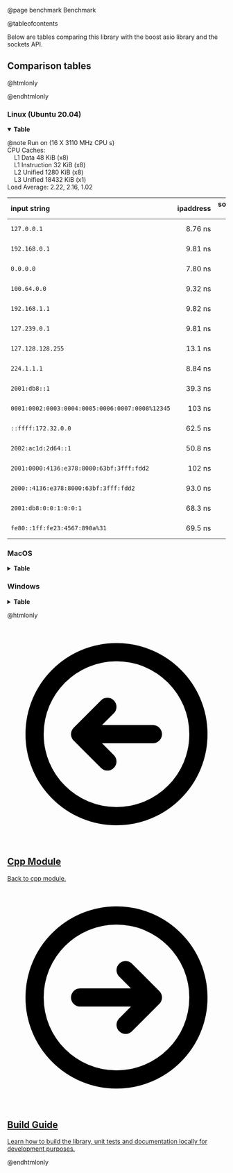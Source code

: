 @page benchmark Benchmark

@tableofcontents

Below are tables comparing this library with the boost asio library and the sockets API.

## Comparison tables

@htmlonly

<style type="text/css">
  .details_class > summary:first-of-type {
    list-style: inside disclosure-closed;
  }
  .details_class[open] > summary:first-of-type {
    list-style: inside disclosure-open;
  }
  .details_class > summary::before {
    content: none;
  }
  .details_class[open] > summary::before {
    content: none;
  }
</style>

@endhtmlonly

### Linux (Ubuntu 20.04)

<details class="details_class" open>
<summary><b> Table </b></summary>

@note
Run on (16 X 3110 MHz CPU s) <br>
CPU Caches: <br>
&nbsp;&nbsp;&nbsp;&nbsp;L1 Data 48 KiB (x8) <br>
&nbsp;&nbsp;&nbsp;&nbsp;L1 Instruction 32 KiB (x8) <br>
&nbsp;&nbsp;&nbsp;&nbsp;L2 Unified 1280 KiB (x8) <br>
&nbsp;&nbsp;&nbsp;&nbsp;L3 Unified 18432 KiB (x1) <br>
Load Average: 2.22, 2.16, 1.02

| input string                                    | ipaddress | socket API | boost asio |
|:----------------------------------------------- | ---------:| ----------:| ----------:|
| `127.0.0.1`                                     |   8.76 ns |    11.8 ns |    14.2 ns |
| `192.168.0.1`                                   |   9.81 ns |    13.4 ns |    16.5 ns |
| `0.0.0.0`                                       |   7.80 ns |    9.84 ns |    12.8 ns |
| `100.64.0.0`                                    |   9.32 ns |    13.1 ns |    15.2 ns |
| `192.168.1.1`                                   |   9.82 ns |    13.8 ns |    16.2 ns |
| `127.239.0.1`                                   |   9.81 ns |    13.5 ns |    16.0 ns |
| `127.128.128.255`                               |   13.1 ns |    18.2 ns |    26.4 ns |
| `224.1.1.1`                                     |   8.84 ns |    11.6 ns |    14.2 ns |
| `2001:db8::1`                                   |   39.3 ns |    20.6 ns |    27.0 ns |
| `0001:0002:0003:0004:0005:0006:0007:0008%12345` |    103 ns |    -       |    60.4 ns |
| `::ffff:172.32.0.0`                             |   62.5 ns |    29.8 ns |    38.5 ns |
| `2002:ac1d:2d64::1`                             |   50.8 ns |    28.3 ns |    36.4 ns |
| `2001:0000:4136:e378:8000:63bf:3fff:fdd2`       |    102 ns |    43.5 ns |    53.9 ns |
| `2000::4136:e378:8000:63bf:3fff:fdd2`           |   93.0 ns |    45.7 ns |    55.0 ns |
| `2001:db8:0:0:1:0:0:1`                          |   68.3 ns |    22.0 ns |    29.4 ns |
| `fe80::1ff:fe23:4567:890a%31`                   |   69.5 ns |    -       |    1115 ns |

</details>

### MacOS

<details class="details_class">
<summary><b> Table </b></summary>

@note
Run on (8 X 2000 MHz CPU s) <br>
CPU Caches: <br>
&nbsp;&nbsp;&nbsp;&nbsp;L1 Data 48 KiB <br>
&nbsp;&nbsp;&nbsp;&nbsp;L1 Instruction 32 KiB <br>
&nbsp;&nbsp;&nbsp;&nbsp;L2 Unified 512 KiB (x4) <br>
&nbsp;&nbsp;&nbsp;&nbsp;L3 Unified 6144 KiB <br>
Load Average: 2.70, 4.59, 7.36

| input string                                    | ipaddress | socket API | boost asio |
|:----------------------------------------------- | ---------:| ----------:| ----------:|
| `127.0.0.1`                                     |   11.7 ns |    38.4 ns |    44.4 ns |
| `192.168.0.1`                                   |   13.9 ns |    45.3 ns |    50.6 ns |
| `0.0.0.0`                                       |   10.0 ns |    30.8 ns |    35.9 ns |
| `100.64.0.0`                                    |   12.6 ns |    40.9 ns |    45.7 ns |
| `192.168.1.1`                                   |   13.7 ns |    47.1 ns |    48.9 ns |
| `127.239.0.1`                                   |   13.4 ns |    43.7 ns |    50.0 ns |
| `127.128.128.255`                               |   18.0 ns |    56.4 ns |    61.5 ns |
| `224.1.1.1`                                     |   11.5 ns |    38.8 ns |    43.6 ns |
| `2001:db8::1`                                   |   55.4 ns |    69.0 ns |    77.4 ns |
| `0001:0002:0003:0004:0005:0006:0007:0008%12345` |    200 ns |     250 ns |     241 ns |
| `::ffff:172.32.0.0`                             |   91.2 ns |     107 ns |     125 ns |
| `2002:ac1d:2d64::1`                             |   77.6 ns |     101 ns |     111 ns |
| `2001:0000:4136:e378:8000:63bf:3fff:fdd2`       |    174 ns |     229 ns |     227 ns |
| `2000::4136:e378:8000:63bf:3fff:fdd2`           |    158 ns |     184 ns |     192 ns |
| `2001:db8:0:0:1:0:0:1`                          |    115 ns |     121 ns |     131 ns |
| `fe80::1ff:fe23:4567:890a%31`                   |    118 ns |   40403 ns |   41033 ns |

</details>

### Windows

<details class="details_class">
<summary><b> Table </b></summary>

@note
Run on (16 X 3110 MHz CPU s) <br>
CPU Caches: <br>
&nbsp;&nbsp;&nbsp;&nbsp;L1 Data 48 KiB (x8) <br>
&nbsp;&nbsp;&nbsp;&nbsp;L1 Instruction 32 KiB (x8) <br>
&nbsp;&nbsp;&nbsp;&nbsp;L2 Unified 1280 KiB (x8) <br>
&nbsp;&nbsp;&nbsp;&nbsp;L3 Unified 18432 KiB (x1)

| input string                                    | ipaddress | socket API | boost asio |
|:----------------------------------------------- | ---------:| ----------:| ----------:|
| `127.0.0.1`                                     |   8.57 ns |    29.7 ns |     214 ns |
| `192.168.0.1`                                   |   9.89 ns |    33.9 ns |     217 ns |
| `0.0.0.0`                                       |   8.00 ns |    28.9 ns |     207 ns |
| `100.64.0.0`                                    |   9.57 ns |    32.2 ns |     217 ns |
| `192.168.1.1`                                   |   10.2 ns |    32.3 ns |     221 ns |
| `127.239.0.1`                                   |   10.2 ns |    33.6 ns |     221 ns |
| `127.128.128.255`                               |   14.6 ns |    38.9 ns |     229 ns |
| `224.1.1.1`                                     |   9.02 ns |    26.9 ns |     215 ns |
| `2001:db8::1`                                   |   38.3 ns |    94.1 ns |     271 ns |
| `0001:0002:0003:0004:0005:0006:0007:0008%12345` |    105 ns |    -       |     436 ns |
| `::ffff:172.32.0.0`                             |   61.6 ns |    144 ns  |     313 ns |
| `2002:ac1d:2d64::1`                             |   51.0 ns |    137 ns  |     314 ns |
| `2001:0000:4136:e378:8000:63bf:3fff:fdd2`       |    104 ns |    275 ns  |     448 ns |
| `2000::4136:e378:8000:63bf:3fff:fdd2`           |   93.6 ns |    249 ns  |     421 ns |
| `2001:db8:0:0:1:0:0:1`                          |   66.6 ns |    192 ns  |     350 ns |
| `fe80::1ff:fe23:4567:890a%31`                   |   69.6 ns |    -       |     367 ns |

</details>

@htmlonly

<div class="cards">

<div class="card">
  <a href="module.html">
  <div class="card_container">
    <svg viewBox="0 0 24 24" fill="none" xmlns="http://www.w3.org/2000/svg"><g id="SVGRepo_bgCarrier" stroke-width="0"></g><g id="SVGRepo_tracerCarrier" stroke-linecap="round" stroke-linejoin="round"></g><g id="SVGRepo_iconCarrier"> <g id="Arrow / Arrow_Circle_Left"> <path id="Vector" d="M11 9L8 12M8 12L11 15M8 12H16M21 12C21 7.02944 16.9706 3 12 3C7.02944 3 3 7.02944 3 12C3 16.9706 7.02944 21 12 21C16.9706 21 21 16.9706 21 12Z" stroke="#000000" stroke-width="2" stroke-linecap="round" stroke-linejoin="round"></path> </g> </g></svg>
    <h2>Cpp Module</h2>
    <p>Back to cpp module.</p>
  </div>
  </a>
</div>

<div class="card">
  <a href="build.html">
  <div class="card_container">
    <svg viewBox="0 0 24 24" fill="none" xmlns="http://www.w3.org/2000/svg"><g id="SVGRepo_bgCarrier" stroke-width="0"></g><g id="SVGRepo_tracerCarrier" stroke-linecap="round" stroke-linejoin="round"></g><g id="SVGRepo_iconCarrier"> <g id="Arrow / Arrow_Circle_Right"> <path id="Vector" d="M13 15L16 12M16 12L13 9M16 12H8M21 12C21 7.02944 16.9706 3 12 3C7.02944 3 3 7.02944 3 12C3 16.9706 7.02944 21 12 21C16.9706 21 21 16.9706 21 12Z" stroke="#000000" stroke-width="2" stroke-linecap="round" stroke-linejoin="round"></path> </g> </g></svg>
    <h2>Build Guide</h2>
    <p>Learn how to build the library, unit tests and documentation locally for development purposes.</p>
  </div>
  </a>
</div>

</div>

@endhtmlonly
